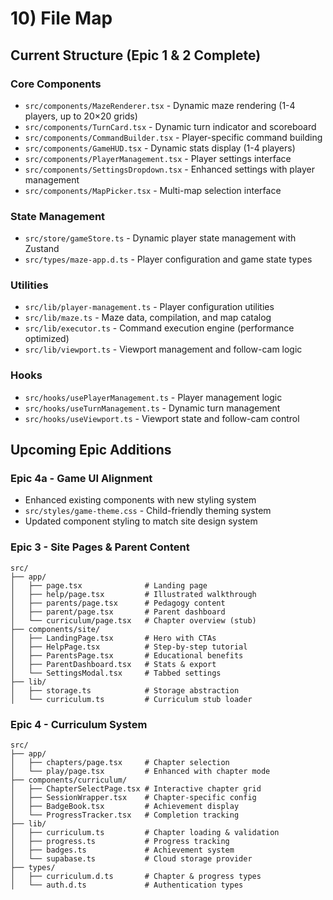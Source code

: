 # 10) File Map

## Current Structure (Epic 1 & 2 Complete)

### Core Components
- `src/components/MazeRenderer.tsx` - Dynamic maze rendering (1-4 players, up to 20×20 grids)
- `src/components/TurnCard.tsx` - Dynamic turn indicator and scoreboard
- `src/components/CommandBuilder.tsx` - Player-specific command building
- `src/components/GameHUD.tsx` - Dynamic stats display (1-4 players)
- `src/components/PlayerManagement.tsx` - Player settings interface
- `src/components/SettingsDropdown.tsx` - Enhanced settings with player management
- `src/components/MapPicker.tsx` - Multi-map selection interface

### State Management
- `src/store/gameStore.ts` - Dynamic player state management with Zustand
- `src/types/maze-app.d.ts` - Player configuration and game state types

### Utilities
- `src/lib/player-management.ts` - Player configuration utilities
- `src/lib/maze.ts` - Maze data, compilation, and map catalog
- `src/lib/executor.ts` - Command execution engine (performance optimized)
- `src/lib/viewport.ts` - Viewport management and follow-cam logic

### Hooks
- `src/hooks/usePlayerManagement.ts` - Player management logic
- `src/hooks/useTurnManagement.ts` - Dynamic turn management
- `src/hooks/useViewport.ts` - Viewport state and follow-cam control

## Upcoming Epic Additions

### Epic 4a - Game UI Alignment
- Enhanced existing components with new styling system
- `src/styles/game-theme.css` - Child-friendly theming system
- Updated component styling to match site design system

### Epic 3 - Site Pages & Parent Content
```
src/
├── app/
│   ├── page.tsx              # Landing page
│   ├── help/page.tsx         # Illustrated walkthrough
│   ├── parents/page.tsx      # Pedagogy content
│   ├── parent/page.tsx       # Parent dashboard
│   └── curriculum/page.tsx   # Chapter overview (stub)
├── components/site/
│   ├── LandingPage.tsx       # Hero with CTAs
│   ├── HelpPage.tsx          # Step-by-step tutorial
│   ├── ParentsPage.tsx       # Educational benefits
│   ├── ParentDashboard.tsx   # Stats & export
│   └── SettingsModal.tsx     # Tabbed settings
├── lib/
│   ├── storage.ts            # Storage abstraction
│   └── curriculum.ts         # Curriculum stub loader
```

### Epic 4 - Curriculum System
```
src/
├── app/
│   ├── chapters/page.tsx     # Chapter selection
│   └── play/page.tsx         # Enhanced with chapter mode
├── components/curriculum/
│   ├── ChapterSelectPage.tsx # Interactive chapter grid
│   ├── SessionWrapper.tsx    # Chapter-specific config
│   ├── BadgeBook.tsx         # Achievement display
│   └── ProgressTracker.tsx   # Completion tracking
├── lib/
│   ├── curriculum.ts         # Chapter loading & validation
│   ├── progress.ts           # Progress tracking
│   ├── badges.ts             # Achievement system
│   └── supabase.ts           # Cloud storage provider
├── types/
│   ├── curriculum.d.ts       # Chapter & progress types
│   └── auth.d.ts             # Authentication types
```

